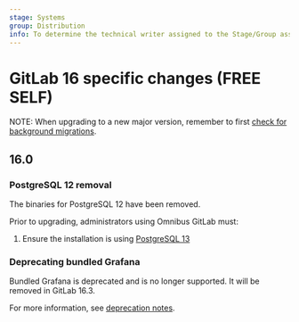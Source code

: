 ```yaml
---
stage: Systems
group: Distribution
info: To determine the technical writer assigned to the Stage/Group associated with this page, see https://about.gitlab.com/handbook/product/ux/technical-writing/#assignments
---
```


# GitLab 16 specific changes **(FREE SELF)**

NOTE:
When upgrading to a new major version, remember to first [check for background migrations](https://docs.gitlab.com/ee/update/index.html#checking-for-background-migrations-before-upgrading).

## 16.0

### PostgreSQL 12 removal

The binaries for PostgreSQL 12 have been removed.

Prior to upgrading, administrators using Omnibus GitLab must:

1. Ensure the installation is using [PostgreSQL 13](../settings/database.md#upgrade-packaged-postgresql-server)

### Deprecating bundled Grafana

Bundled Grafana is deprecated and is no longer supported. It will be removed in GitLab 16.3.

For more information, see [deprecation notes](https://docs.gitlab.com/ee/administration/monitoring/performance/grafana_configuration.html#deprecation-of-bundled-grafana).
